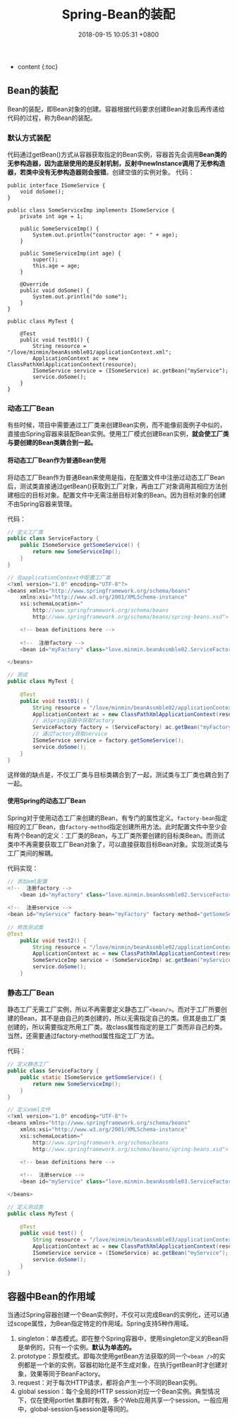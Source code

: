 ﻿---
layout: post
title:  "Spring-Bean的装配"
date:   2018-09-15 10:05:31 +0800
categories: Spring
tags: Spring IoC Bean的装配
---

* content
{:toc}

## Bean的装配
Bean的装配，即Bean对象的创建。容器根据代码要求创建Bean对象后再传递给代码的过程，称为Bean的装配。

### 默认方式装配
代码通过getBean()方式从容器获取指定的Bean实例，容器首先会调用**Bean类的无参构造器，因为底层使用的是反射机制，反射中newInstance调用了无参构造器，若类中没有无参构造器则会报错**。创建空值的实例对象。
代码：
```
public interface ISomeService {
	void doSome();
}

public class SomeServiceImp implements ISomeService {
	private int age = 1;
	
	public SomeServiceImp() {
		System.out.println("constructor age: " + age);
	}
	
	public SomeServiceImp(int age) {
		super();
		this.age = age;
	}

	@Override
	public void doSome() {
		System.out.println("do some");
	}	
}

public class MyTest {
	
	@Test
	public void test01() {
		String resource = "/love/minmin/beanAssmble01/applicationContext.xml";
		ApplicationContext ac = new ClassPathXmlApplicationContext(resource);
		ISomeService service = (ISomeService) ac.getBean("myService");
		service.doSome();
	}
}
```

### 动态工厂Bean
有些时候，项目中需要通过工厂类来创建Bean实例，而不能像前面例子中似的，直接由Spring容器来装配Bean实例。使用工厂模式创建Bean实例，**就会使工厂类与要创建的Bean类耦合到一起。**

#### 将动态工厂Bean作为普通Bean使用
将动态工厂Bean作为普通Bean来使用是指，在配置文件中注册过动态工厂Bean后，测试类直接通过getBean()获取到工厂对象，再由工厂对象调用其相应方法创建相应的目标对象。配置文件中无需注册目标对象的Bean。因为目标对象的创建不由Spring容器来管理。

代码：
```java
// 定义工厂类
public class ServiceFactory {
	public ISomeService getSomeService() {
		return new SomeServiceImp(); 
	}
}

// 在applicationContext中配置工厂类
<?xml version="1.0" encoding="UTF-8"?>
<beans xmlns="http://www.springframework.org/schema/beans"
    xmlns:xsi="http://www.w3.org/2001/XMLSchema-instance"
    xsi:schemaLocation="
        http://www.springframework.org/schema/beans 
        http://www.springframework.org/schema/beans/spring-beans.xsd">

    <!-- bean definitions here -->
    
    <!--  注册factory -->
    <bean id="myFactory" class="love.minmin.beanAssmble02.ServiceFactory" />

</beans>

// 测试
public class MyTest {
	
	@Test
	public void test01() {
		String resource = "/love/minmin/beanAssmble02/applicationContext.xml";
		ApplicationContext ac = new ClassPathXmlApplicationContext(resource);
		// 从Spring容器中获取factory
		ServiceFactory factory = (ServiceFactory) ac.getBean("myFactory");
		// 通过factory获取service
		ISomeService service = factory.getSomeService();
		service.doSome();
	}
}
```
这样做的缺点是，不仅工厂类与目标类耦合到了一起，测试类与工厂类也耦合到了一起。

#### 使用Spring的动态工厂Bean
Spring对于使用动态工厂来创建的Bean，有专门的属性定义。`factory-bean`指定相应的工厂Bean，由`factory-method`指定创建所用方法。此时配置文件中至少会有两个Bean的定义：工厂类的Bean，与工厂类所要创建的目标类Bean。而测试类中不再需要获取工厂Bean对象了，可以直接获取目标Bean对象。实现测试类与工厂类间的解耦。

代码实现：
```java
// 添加xml配置
<!--  注册factory -->
    <bean id="myFactory" class="love.minmin.beanAssmble02.ServiceFactory" />
    
<!--  注册service -->
<bean id="myService" factory-bean="myFactory" factory-method="getSomeService" />
    
// 修改测试类
@Test
	public void test2() {
		String resource = "/love/minmin/beanAssmble02/applicationContext.xml";
		ApplicationContext ac = new ClassPathXmlApplicationContext(resource);
		SomeServiceImp service = (SomeServiceImp) ac.getBean("myService");
		service.doSome();
	}
```

### 静态工厂Bean
静态工厂无需工厂实例，所以不再需要定义静态工厂`<bean/>`。而对于工厂所要创建的Bean，其不是由自己的类创建的，所以无需指定自己的类。但其是由工厂类创建的，所以需要指定所用工厂类。故class属性指定的是工厂类而非自己的类。当然，还需要通过factory-method属性指定工厂方法。

代码：
```java
// 定义静态工厂
public class ServiceFactory {
	public static ISomeService getSomeService() {
		return new SomeServiceImp(); 
	}
}

// 定义xmml文件
<?xml version="1.0" encoding="UTF-8"?>
<beans xmlns="http://www.springframework.org/schema/beans"
    xmlns:xsi="http://www.w3.org/2001/XMLSchema-instance"
    xsi:schemaLocation="
        http://www.springframework.org/schema/beans 
        http://www.springframework.org/schema/beans/spring-beans.xsd">

    <!-- bean definitions here -->
    
    <!--  注册service -->
    <bean id="myService" class="love.minmin.beanAssmble03.ServiceFactory" factory-method="getSomeService" />

</beans>

// 定义测试类
public class MyTest {
	
	@Test
	public void test() {
		String resource = "/love/minmin/beanAssmble03/applicationContext.xml";
		ApplicationContext ac = new ClassPathXmlApplicationContext(resource);
		ISomeService service = (ISomeService) ac.getBean("myService");
		service.doSome();
	}
}
```

## 容器中Bean的作用域
当通过Spring容器创建一个Bean实例时，不仅可以完成Bean的实例化，还可以通过scope属性，为Bean指定特定的作用域。Spring支持5种作用域。
1. singleton：单态模式。即在整个Spring容器中，使用singleton定义的Bean将是单例的，只有一个实例。**默认为单态的。**
2. prototype：原型模式。即每次使用getBean方法获取的同一个`<bean />`的实例都是一个新的实例，容器初始化是不生成对象，在执行getBean时才创建对象，效果等同于BeanFactory。
3. request：对于每次HTTP请求，都将会产生一个不同的Bean实例。
5. global session：每个全局的HTTP session对应一个Bean实例。典型情况下，仅在使用portlet 集群时有效，多个Web应用共享一个session。一般应用中，global-session与session是等同的。



